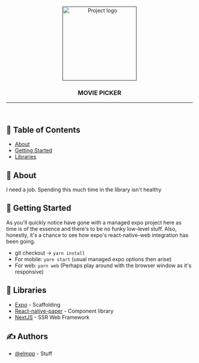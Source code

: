 <p align="center">
  <a href="" rel="noopener">
 <img width=200px height=200px src="https://i.imgur.com/6wj0hh6.jpg" alt="Project logo"></a>
</p>

<h3 align="center">MOVIE PICKER</h3>

<div align="center">


</div>

---

<p align="center">
    <br>
</p>

## 📝 Table of Contents

- [About](#about)
- [Getting Started](#getting_started)
- [Libraries](#libraries)

## 🧐 About <a name = "about"></a>

I need a job. Spending this much time in the library isn't healthy

## 🏁 Getting Started <a name = "getting_started"></a>

As you'll quickly notice have gone with a managed expo project here as time is of
the essence and there's to be no funky low-level stuff. Also, honestly, it's
a chance to see how expo's react-native-web integration has been going.

- git checkout -> `yarn install`
- For mobile: `yarn start` (usual managed expo options then arise)
- For web: `yarn web` (Perhaps play around with the browser window as it's responsive)


## 🏁 Libraries <a name = "libraries"></a>

- [Expo](https://github.com/expo) - Scaffolding
- [React-native-paper](https://callstack.github.io/react-native-paper/index.html) - Component library
- [NextJS](https://nextjs.org/) - SSR Web Framework

## ✍️ Authors <a name = "authors"></a>

- [@elmpp](https://github.com/elmpp) - Stuff
